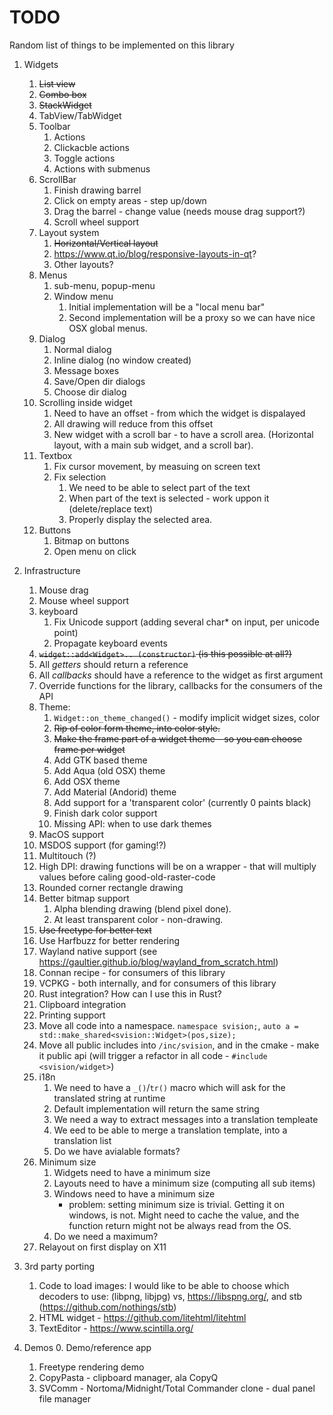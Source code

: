 # TODO

Random list of things to be implemented on this library

1. Widgets
    1. ~~List view~~
    2. ~~Combo box~~
    3. ~~StackWidget~~
    4. TabView/TabWidget
    5. Toolbar
        1. Actions
        2. Clickacble actions
        3. Toggle actions
        4. Actions with submenus
    6. ScrollBar
        1. Finish drawing barrel
        2. Click on empty areas - step up/down
        3. Drag the barrel - change value (needs mouse drag support?)
        4. Scroll wheel support
    7. Layout system
        1. ~~Horizontal/Vertical layout~~
        2. <https://www.qt.io/blog/responsive-layouts-in-qt>?
        3. Other layouts?
    8. Menus
        1. sub-menu, popup-menu
        2. Window menu
            1. Initial implementation will be a "local menu bar"
            2. Second implementation will be a proxy so we can have nice
               OSX global menus.
    9. Dialog
        1. Normal dialog
        2. Inline dialog (no window created)
        3. Message boxes
        4. Save/Open dir dialogs
        5. Choose dir dialog
    10. Scrolling inside widget
        1. Need to have an offset - from which the widget is dispalayed
        2. All drawing will reduce from this offset
        3. New widget with a scroll bar - to have a scroll area. (Horizontal
           layout, with a main sub widget, and a scroll bar).
    11. Textbox
        1. Fix cursor movement, by measuing on screen text
        2. Fix selection
           1. We need to be able to select part of the text
           2. When part of the text is selected - work uppon it (delete/replace text)
           3. Properly display the selected area.
    12. Buttons
        1. Bitmap on buttons
        1. Open menu on click

2. Infrastructure
    1. Mouse drag
    1. Mouse wheel support
    1. keyboard 
        1. Fix Unicode support (adding several char* on input, per unicode point)
        1. Propagate keyboard events
    1. ~~`widget::add<Widget>.. (constructor)` (is this possible at all?)~~
    1. All *getters* should return a reference
    1. All *callbacks* should have a reference to the widget as first argument
    1. Override functions for the library, callbacks for the consumers of the API
    1. Theme:
        1. `Widget::on_theme_changed()` - modify implicit widget sizes, color
        1. ~~Rip of color form theme, into color style.~~
        1. ~~Make the frame part of a widget theme - so you can choose frame per widget~~
        1. Add GTK based theme
        1. Add Aqua (old OSX) theme
        1. Add OSX theme
        1. Add Material (Andorid) theme
        1. Add support for a 'transparent color' (currently 0 paints black)
        1. Finish dark color support
        1. Missing API: when to use dark themes
    1. MacOS support
    1. MSDOS support (for gaming!?)
    1. Multitouch (?)
    1. High DPI: drawing functions will be on a wrapper - that will
        multiply values before caling good-old-raster-code
    1. Rounded corner rectangle drawing
    1. Better bitmap support
        1. Alpha blending drawing (blend pixel done).
        2. At least transparent color - non-drawing.
    1. ~~Use freetype for better text~~
    1. Use Harfbuzz for better rendering
    1. Wayland native support (see <https://gaultier.github.io/blog/wayland_from_scratch.html>)
    1. Connan recipe - for consumers of this library
    1. VCPKG - both internally, and for consumers of this library
    1. Rust integration? How can I use this in Rust?
    1. Clipboard integration
    1. Printing support
    1. Move all code into a namespace. `namespace svision;`, `auto a = std::make_shared<svision::Widget>(pos,size);`
    1. Move all public includes into `/inc/svision`, and
        in the cmake - make it public api (will trigger
        a refactor in all code - `#include <svision/widget>`)
    1. i18n
        1. We need to  have a `_()`/`tr()` macro which will ask for the translated string  at runtime
        2. Default implementation will return the same string
        3. We need a way to extract messages into a translation templeate
        4. We eed to be able to merge a translation template, into a translation list
        5. Do we have avialable formats?
    1. Minimum size
        1. Widgets need to have a minimum size
        2. Layouts need to have a minimum size (computing all sub items)
        3. Windows need to have a minimum size
           * problem: setting minimum size is trivial. Getting it on windows, is
             not. Might need to cache the value, and the function return might
             not be always read from the OS.
        4. Do we need a maximum?
    1. Relayout on first display on X11
3. 3rd party porting
    1. Code to load images: I would like to be able to choose  which decoders to use:
            (libpng, libjpg) vs, <https://libspng.org/>, and stb (<https://github.com/nothings/stb>)
    2. HTML widget - <https://github.com/litehtml/litehtml>
    3. TextEditor - <https://www.scintilla.org/>
4. Demos
    0. Demo/reference app
    1. Freetype rendering demo
    2. CopyPasta - clipboard manager, ala CopyQ
    3. SVComm - Nortoma/Midnight/Total Commander clone - dual panel file manager
